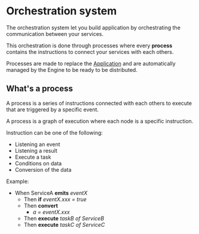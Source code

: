 # Orchestration system

The orchestration system let you build application by orchestrating the communication between your services.

This orchestration is done through processes where every **process** contains the instructions to connect your services with each others.

Processes are made to replace the [Application](../application/) and are automatically managed by the Engine to be ready to be distributed.

## What's a process

A process is a series of instructions connected with each others to execute that are triggered by a specific event.

A process is a graph of execution where each node is a specific instruction.

Instruction can be one of the following:
- Listening an event
- Listening a result
- Execute a task
- Conditions on data
- Conversion of the data

Example:

- When ServiceA **emits** _eventX_
  - Then **if** _eventX.xxx = true_
  - Then **convert**
    - _a = eventX.xxx_
  - Then **execute** _taskB of ServiceB_
  - Then **execute** _taskC of ServiceC_

